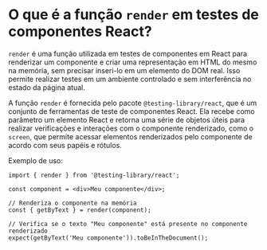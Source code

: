 # O que é a função `render` em testes de componentes React?

`render` é uma função utilizada em testes de componentes em React para renderizar um componente e criar uma representação em HTML do mesmo na memória, sem precisar inseri-lo em um elemento do DOM real. Isso permite realizar testes em um ambiente controlado e sem interferência no estado da página atual.

A função `render` é fornecida pelo pacote `@testing-library/react`, que é um conjunto de ferramentas de teste de componentes React. Ela recebe como parâmetro um elemento React e retorna uma série de objetos úteis para realizar verificações e interações com o componente renderizado, como o `screen`, que permite acessar elementos renderizados pelo componente de acordo com seus papéis e rótulos.

Exemplo de uso:

```
import { render } from '@testing-library/react';

const component = <div>Meu componente</div>;

// Renderiza o componente na memória
const { getByText } = render(component);

// Verifica se o texto "Meu componente" está presente no componente renderizado
expect(getByText('Meu componente')).toBeInTheDocument();
```
